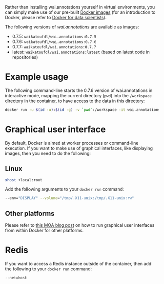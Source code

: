 Rather than installing wai.annotations yourself in virtual environments, you can simply
make use of our pre-built [Docker images](https://hub.docker.com/repository/docker/waikatoufdl/wai.annotations) 
(for an introduction to Docker, please refer to [Docker for data scientists](https://www.data-mining.co.nz/docker-for-data-scientists/)). 

The following versions of *wai.annotations* are available as images:

* 0.7.5: `waikatoufdl/wai.annotations:0.7.5`
* 0.7.6: `waikatoufdl/wai.annotations:0.7.6`
* 0.7.7: `waikatoufdl/wai.annotations:0.7.7`
* latest: `waikatoufdl/wai.annotations:latest` (based on latest code in repositories)


# Example usage

The following command-line starts the 0.7.6 version of wai.annotations in interactive
mode, mapping the current directory (`pwd`) into the `/workspace` directory in the
container, to have access to the data in this directory:

```bash
docker run -u $(id -u):$(id -g) -v `pwd`:/workspace -it wai.annotations:0.7.6
```

# Graphical user interface

By default, Docker is aimed at worker processes or command-line execution. If you want 
to make use of graphical interfaces, like displaying images, then you need to do the following:

## Linux

```bash
xhost +local:root
```

Add the following arguments to your `docker run` command:

```bash
--env="DISPLAY" --volume="/tmp/.X11-unix:/tmp/.X11-unix:rw"
```

## Other platforms

Please refer to [this MOA blog post](https://moa.cms.waikato.ac.nz/how-to-use-moa-in-docker/)
on how to run graphical user interfaces from within Docker for other platforms.

# Redis

If you want to access a Redis instance outside of the container, then add the following to
your `docker run` command:

```bash
--net=host
```
